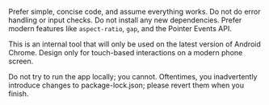 Prefer simple, concise code, and assume everything works. Do not do error handling or input checks. Do not install any new dependencies. Prefer modern features like `aspect-ratio`, `gap`, and the Pointer Events API.

This is an internal tool that will only be used on the latest version of Android Chrome. Design only for touch-based interactions on a modern phone screen.

Do not try to run the app locally; you cannot. Oftentimes, you inadvertently introduce changes to package-lock.json; please revert them when you finish.
